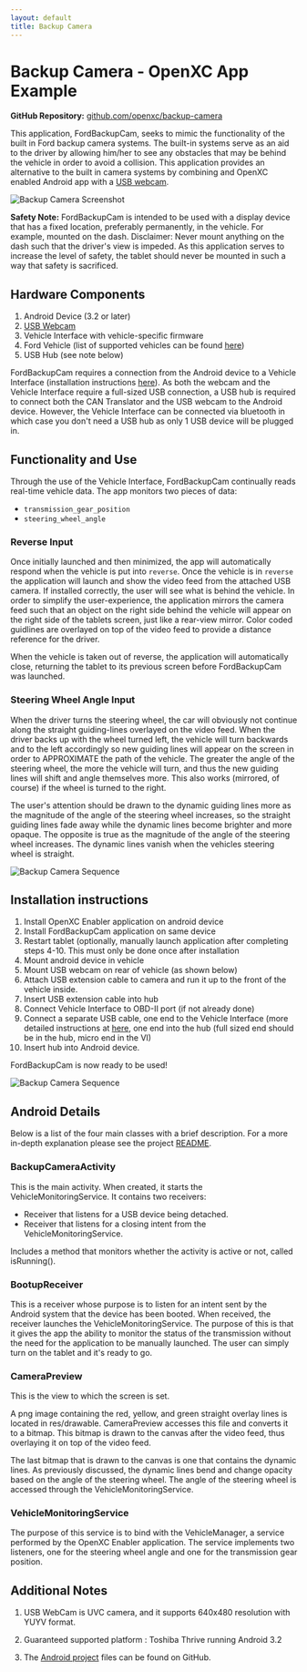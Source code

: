 ```yaml
---
layout: default
title: Backup Camera
---
```


<div class="page-header">
    <h1>Backup Camera - OpenXC App Example</h1>
</div>

**GitHub Repository:** [github.com/openxc/backup-camera](https://github.com/openxc/backup-camera)

This application, FordBackupCam, seeks to mimic the functionality of the built in Ford backup
camera systems. The built-in systems serve as an aid to the driver by allowing
him/her to see any obstacles that may be behind the vehicle in order to avoid a
collision. This application provides an alternative to
the built in camera systems by combining and OpenXC enabled Android app with a
[USB webcam][].

![Backup Camera Screenshot](/images/screenshots/backup_cam_1.png)

**Safety Note:** FordBackupCam is intended to be used with a display device that has a fixed location,
preferably permanently, in the vehicle. For example, mounted on the dash.
Disclaimer: Never mount anything on the dash such that the driver's view is impeded.
As this application serves to increase the level of safety, the
tablet should never be mounted in such a way that safety is sacrificed.

<div class="page-header">
    <h2>Hardware Components</h2>
</div>

1. Android Device (3.2 or later)
2. [USB Webcam][]
3. Vehicle Interface with vehicle-specific firmware
4. Ford Vehicle (list of supported vehicles can be found [here](/vehicle-interface/index.html))
5. USB Hub (see note below)

FordBackupCam requires a connection from the Android device to a Vehicle Interface
(installation instructions [here](/vehicle-interface/index.html)). As both the webcam
and the Vehicle Interface require a full-sized USB connection, a USB hub is required to connect both the CAN
Translator and the USB webcam to the Android device. However, the Vehicle Interface can
be connected via bluetooth in which case you don't need a USB hub as only 1 USB device will be plugged in.

<div class="page-header">
    <h2>Functionality and Use</h2>
</div>

Through the use of the Vehicle Interface, FordBackupCam continually reads real-time
vehicle data. The app monitors two pieces of data:

* `transmission_gear_position`
* `steering_wheel_angle`

### Reverse Input

Once initially launched and then minimized, the app will automatically respond
when the vehicle is put into `reverse`. Once the vehicle is in `reverse` the
application will launch and show the video feed from the attached
USB camera. If installed correctly, the user will see what is behind the vehicle.
In order to simplify the user-experience, the application mirrors the camera feed such that an object on the right side
behind the vehicle will appear on the right side of the tablets screen, just like
a rear-view mirror. Color coded guidlines are overlayed on top of the video feed
to provide a distance reference for the driver.

When the vehicle is taken out of reverse, the application will automatically
close, returning the tablet to its previous screen before FordBackupCam was
launched.

### Steering Wheel Angle Input

When the driver turns the steering wheel, the
car will obviously not continue along the straight guiding-lines overlayed on the
video feed. When
the driver backs up with the wheel turned left, the vehicle will turn backwards and to
the left accordingly so new guiding lines will appear on the screen in
order to APPROXIMATE the path of the vehicle. The greater the angle of the
steering wheel, the more the vehicle will turn, and thus the new guiding lines
will shift and angle themselves more. This also works (mirrored, of course) if
the wheel is turned to the right.

The user's attention should be drawn to the dynamic guiding lines more as the
magnitude of the angle of the steering wheel increases, so the straight guiding
lines fade away while the dynamic lines become brighter and more opaque. The
opposite is true as the magnitude of the angle of the steering wheel increases.
The dynamic lines vanish when the vehicles steering wheel is straight.

![Backup Camera Sequence](/images/screenshots/backup_cam_sequence.gif)

<div class="page-header">
    <h2>Installation instructions</h2>
</div>

1. Install OpenXC Enabler application on android device
2. Install FordBackupCam application on same device
3. Restart tablet (optionally, manually launch application after completing
   steps 4-10. This must only be done once after installation
4. Mount android device in vehicle
5. Mount USB webcam on rear of vehicle (as shown below)
6. Attach USB extension cable to camera and run it up to the front of the vehicle inside.
7. Insert USB extension cable into hub
8. Connect Vehicle Interface to OBD-II port (if not already done)
9. Connect a separate USB cable, one end to the Vehicle Interface (more detailed
   instructions at [here](/vehicle-interface/index.html), one end into the hub (full sized
   end should be in the hub, micro end in the VI)
10. Insert hub into Android device.

FordBackupCam is now ready to be used!

![Backup Camera Sequence](/images/screenshots/backup_cam.jpg)

<div class="page-header">
    <h2>Android Details</h2>
</div>

Below is a list of the four main classes with a brief description. For a
more in-depth explanation please see the project [README].

### BackupCameraActivity

This is the main activity. When created, it starts the VehicleMonitoringService.
It contains two receivers:

* Receiver that listens for a USB device being detached.
* Receiver that listens for a closing intent from the VehicleMonitoringService.

Includes a method that monitors whether the activity is active or not,
called isRunning().

### BootupReceiver

This is a receiver whose purpose is to listen for an intent sent by the
Android system that the device has been booted. When received, the receiver
launches the VehicleMonitoringService. The purpose of this is that it gives
the app the ability to monitor the status of the transmission without the
need for the application to be manually launched. The user can simply turn
on the tablet and it's ready to go.

### CameraPreview

This is the view to which the screen is set.

A png image containing the red, yellow, and green straight overlay lines
is located in res/drawable. CameraPreview accesses this file and converts
it to a bitmap. This bitmap is drawn to the canvas after the video feed,
thus overlaying it on top of the video feed.

The last bitmap that is drawn to the canvas is one that contains the
dynamic lines. As previously discussed, the dynamic lines bend and change
opacity based on the angle of the steering wheel. The angle of the
steering wheel is accessed through the VehicleMonitoringService.

### VehicleMonitoringService

The purpose of this service is to bind with the VehicleManager, a service
performed by the OpenXC Enabler application. The service implements two
listeners, one for the steering wheel angle and one for the transmission gear
position.

<div class="page-header">
    <h2>Additional Notes</h2>
</div>

1) USB WebCam is UVC camera, and it supports 640x480 resolution with YUYV
format.

2) Guaranteed supported platform : Toshiba Thrive running Android 3.2

3) The [Android project][Android] files can be found on GitHub.

[USB webcam]: http://www.logitech.com/en-us/product/webcam-C110?crid=34
[README]: https://github.com/openxc/backup-camera/blob/master/README.md
[Android]: https://github.com/openxc/backup-camera/tree/master/android
